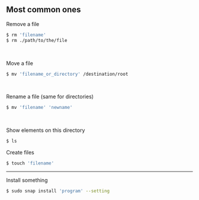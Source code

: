 ## Most common ones

Remove a file
~~~bash
$ rm 'filename'
$ rm ./path/to/the/file
~~~

<br>

Move a file
~~~bash
$ mv 'filename_or_directory' /destination/root
~~~

<br>

Rename a file (same for directories)
~~~bash
$ mv 'filename' 'newname'
~~~

<br>

Show elements on this directory

```bash
$ ls
```

Create files
~~~bash
$ touch 'filename'
~~~


---

Install something

~~~bash
$ sudo snap install 'program' --setting
~~~
